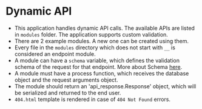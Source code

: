 # Dynamic API

- This application handles dynamic API calls. The available APIs are listed in `modules` folder. 
The application supports custom validation. 
- There are 2 example modules. A new one can be created using them.
- Every file in the `modules` directory which does not start with `__` is considered an endpoint module.
- A module can have a `schema` variable, which defines the validation schema of the request for that endpoint. 
More about Schema [here](https://pypi.org/project/schema/).
- A module must have a process function, which receives the database object and the request arguments object.
- The module should return an 'api_response.Response' object, which will be serialized and returned to the end user.
- `404.html` template is rendered in case of `404 Not Found` errors.